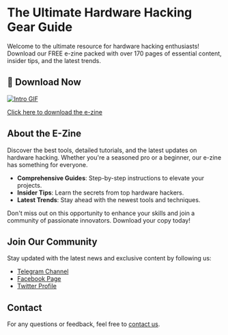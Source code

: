 # The Ultimate Hardware Hacking Gear Guide

Welcome to the ultimate resource for hardware hacking enthusiasts! Download our FREE e-zine packed with over 170 pages of essential content, insider tips, and the latest trends.

## 📖 Download Now
[![Intro GIF](https://github.com/jcldf/ultimate-hardware-hacking-gear-guide-/blob/main/hackers%20toolbox.gif)]([./your-ezine-file.pdf](https://www.juliodellaflora.com/_files/ugd/9b105c_9093266466844c149e4ced644812b1c4.pdf?index=true))

[Click here to download the e-zine](https://www.juliodellaflora.com/_files/ugd/9b105c_9093266466844c149e4ced644812b1c4.pdf?index=true)

## About the E-Zine

Discover the best tools, detailed tutorials, and the latest updates on hardware hacking. Whether you're a seasoned pro or a beginner, our e-zine has something for everyone.

- **Comprehensive Guides**: Step-by-step instructions to elevate your projects.
- **Insider Tips**: Learn the secrets from top hardware hackers.
- **Latest Trends**: Stay ahead with the newest tools and techniques.

Don't miss out on this opportunity to enhance your skills and join a community of passionate innovators. Download your copy today!

## Join Our Community

Stay updated with the latest news and exclusive content by following us:

- [Telegram Channel](https://t.me/your-channel)
- [Facebook Page](https://facebook.com/your-page)
- [Twitter Profile](https://twitter.com/your-profile)

## Contact

For any questions or feedback, feel free to [contact us](mailto:your-email@example.com).
